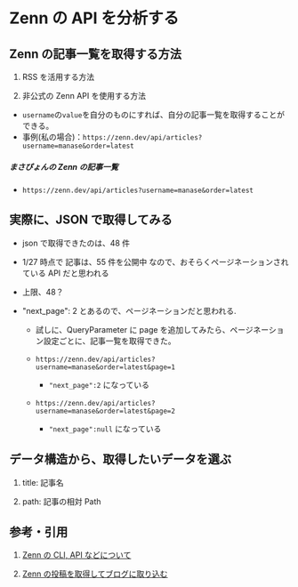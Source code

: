 # Zenn の API を分析する

## Zenn の記事一覧を取得する方法

1. RSS を活用する方法

2. 非公式の Zenn API を使用する方法

- `username`の`value`を自分のものにすれば、自分の記事一覧を取得することができる。
- 事例(私の場合)：`https://zenn.dev/api/articles?username=manase&order=latest`

##### まさぴょんの Zenn の記事一覧

- `https://zenn.dev/api/articles?username=manase&order=latest`

## 実際に、JSON で取得してみる

- json で取得できたのは、48 件

- 1/27 時点で 記事は、55 件を公開中 なので、おそらくページネーションされている API だと思われる

- 上限、48？

- "next_page": 2 とあるので、ページネーションだと思われる.

  - 試しに、QueryParameter に page を追加してみたら、ページネーション設定ごとに、記事一覧を取得できた。

  - `https://zenn.dev/api/articles?username=manase&order=latest&page=1`

    - `"next_page":2` になっている

  - `https://zenn.dev/api/articles?username=manase&order=latest&page=2`

    - `"next_page":null` になっている

## データ構造から、取得したいデータを選ぶ

1. title: 記事名

2. path: 記事の相対 Path

## 参考・引用

1. [Zenn の CLI, API などについて](https://zenn.dev/manase/scraps/489f556f7ff15b)

2. [Zenn の投稿を取得してブログに取り込む](https://zenn.dev/niiharamegumu/articles/8f00cfdf9753d1)
